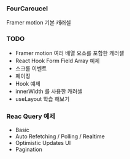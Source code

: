 ### FourCaroucel

Framer motion 기본 캐러셀

### TODO

- Framer motion 여러 배열 요소를 포함한 캐러셀
- React Hook Form Field Array 예제
- 스크롤 이벤트
- 페이징
- Hook 예제
- innerWidth 를 사용한 캐러셀
- useLayout 학습 해보기

### Reac Query 예제    
- Basic
- Auto Refetching / Polling / Realtime
- Optimistic Updates UI
- Pagination
